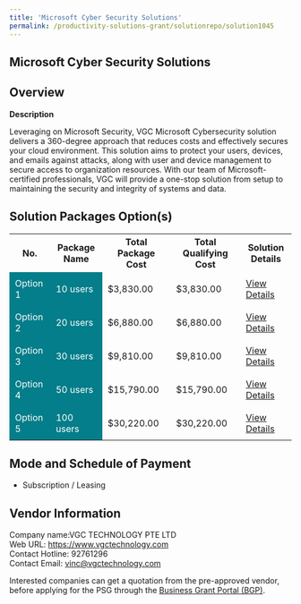 ```yaml
---
title: 'Microsoft Cyber Security Solutions'
permalink: /productivity-solutions-grant/solutionrepo/solution1045
---
```


## Microsoft Cyber Security Solutions

## Overview

**Description**

Leveraging on Microsoft Security, VGC Microsoft Cybersecurity solution delivers a 360-degree approach that reduces costs and effectively secures your cloud environment. This solution aims to protect your users, devices, and emails against attacks, along with user and device management to secure access to organization resources. With our team of Microsoft-certified professionals, VGC will provide a one-stop solution from setup to maintaining the security and integrity of systems and data.

## Solution Packages Option(s)

<table>
<tr>
<th><b>No.</b></th>
<th><b>Package Name</b></th>
<th><b>Total Package Cost</b></th>
<th><b>Total Qualifying Cost</b></th>
<th><b>Solution Details</b></th>
</tr>
<tr>
<td style='padding: 10px; background-color: #037E8A; color: #FFFFFF;'>Option 1</td>
<td style='padding: 10px; background-color: #037E8A; color: #FFFFFF;'>10 users</td>
<td style='padding: 10px;'>$3,830.00</td>
<td style='padding: 10px;'>$3,830.00</td>
<td style='padding: 10px;'><a href='/images/psg/VGC_Desensitised_Annex_3_Part_1.pdf' target='_blank'>View Details</a></td>
</tr>
<tr>
<td style='padding: 10px; background-color: #037E8A; color: #FFFFFF;'>Option 2</td>
<td style='padding: 10px; background-color: #037E8A; color: #FFFFFF;'>20 users</td>
<td style='padding: 10px;'>$6,880.00</td>
<td style='padding: 10px;'>$6,880.00</td>
<td style='padding: 10px;'><a href='/images/psg/VGC_Desensitised_Annex_3_Part_2.pdf' target='_blank'>View Details</a></td>
</tr>
<tr>
<td style='padding: 10px; background-color: #037E8A; color: #FFFFFF;'>Option 3</td>
<td style='padding: 10px; background-color: #037E8A; color: #FFFFFF;'>30 users</td>
<td style='padding: 10px;'>$9,810.00</td>
<td style='padding: 10px;'>$9,810.00</td>
<td style='padding: 10px;'><a href='/images/psg/VGC_Desensitised_Annex_3_Part_3.pdf' target='_blank'>View Details</a></td>
</tr>
<tr>
<td style='padding: 10px; background-color: #037E8A; color: #FFFFFF;'>Option 4</td>
<td style='padding: 10px; background-color: #037E8A; color: #FFFFFF;'>50 users</td>
<td style='padding: 10px;'>$15,790.00</td>
<td style='padding: 10px;'>$15,790.00</td>
<td style='padding: 10px;'><a href='/images/psg/VGC_Desensitised_Annex_3_Part_4.pdf' target='_blank'>View Details</a></td>
</tr>
<tr>
<td style='padding: 10px; background-color: #037E8A; color: #FFFFFF;'>Option 5</td>
<td style='padding: 10px; background-color: #037E8A; color: #FFFFFF;'>100 users</td>
<td style='padding: 10px;'>$30,220.00</td>
<td style='padding: 10px;'>$30,220.00</td>
<td style='padding: 10px;'><a href='/images/psg/VGC_Desensitised_Annex_3_Part_5.pdf' target='_blank'>View Details</a></td>
</tr>
</table>

## Mode and Schedule of Payment

 - Subscription / Leasing

## Vendor Information

 Company name:VGC TECHNOLOGY PTE LTD<br>Web URL: https://www.vgctechnology.com <br>Contact Hotline: 92761296 <br>Contact Email: vinc@vgctechnology.com 

Interested companies can get a quotation from the pre-approved vendor, before applying for the PSG through the <a href='https://www.businessgrants.gov.sg/' target='_blank' rel='noopener'>Business Grant Portal (BGP)</a>.

<script src="/jquery/resize-tables.js"></script>
